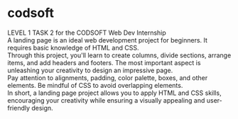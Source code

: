 # codsoft
LEVEL 1 TASK 2 for the CODSOFT Web Dev Internship
<br>
A landing page is an ideal web development project for beginners. It requires basic
knowledge of HTML and CSS.
<br>
Through this project, you'll learn to create columns, divide
sections, arrange items, and add headers and footers. The most important aspect is
unleashing your creativity to design an impressive page.
<br>
Pay attention to alignments,
padding, color palette, boxes, and other elements. Be mindful of CSS to avoid overlapping
elements. 
<br>
In short, a landing page project allows you to apply HTML and CSS skills,
encouraging your creativity while ensuring a visually appealing and user-friendly design.
